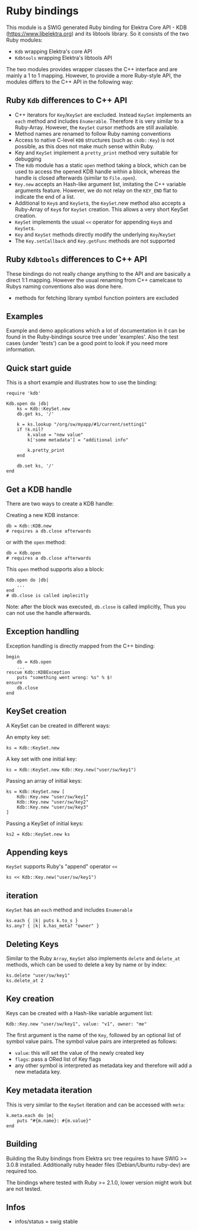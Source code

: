 # Ruby bindings

This module is a SWIG generated Ruby binding for Elektra Core API - KDB
(https://www.libelektra.org) and its libtools library. So it consists of the two
Ruby modules:
 * `Kdb` wrapping Elektra's core API
 * `Kdbtools` wrapping Elektra's libtools API

The two modules provides wrapper classes the C++ interface and are
mainly a 1 to 1 mapping. However, to provide a more Ruby-style API,
the modules differs to the C++ API in the following way:

## Ruby `Kdb` differences to C++ API

 * C++ iterators for `Key`/`KeySet` are excluded. Instead `KeySet` implements
   an `each` method and includes `Enumerable`. Therefore it is very similar to
   a Ruby-Array. However, the `KeySet` cursor methods are still available.
 * Method names are renamed to follow Ruby naming conventions
 * Access to native C-level `KDB` structures (such as `ckdb::Key`) is not
   possible, as this does not make much sense within Ruby.
 * Key and `KeySet` implement a `pretty_print` method very suitable for debugging
 * The `Kdb` module has a static `open` method taking a block, which can be
   used to access the opened KDB handle within a block, whereas the handle is
   closed afterwards (similar to `File.open`).
 * `Key.new` accepts an Hash-like argument list, imitating the C++ variable
   arguments feature. However, we do not relay on the `KEY_END` flat to
   indicate the end of a list.
 * Additional to `Key`s and `KeySet`s, the `KeySet`.new method also accepts a
   Ruby-Array of `Key`s for `KeySet` creation. This allows a very short
   KeySet creation.
 * `KeySet` implements the usual `<<` operator for appending `Key`s and
   `KeySet`s.
 * `Key` and `KeySet` methods directly modify the underlying `Key`/`KeySet`
 * The `Key.setCallback` and `Key.getFunc` methods are not supported

## Ruby `Kdbtools` differences to C++ API

These bindings do not really change anything to the API and are basically a
direct 1:1 mapping. However the usual renaming from C++ camelcase to Rubys
naming conventions also was done here.

 * methods for fetching library symbol function pointers are excluded

## Examples

Example and demo applications which a lot of documentation in it can be found
in the Ruby-bindings source tree under 'examples'. Also the test cases (under
'tests') can be a good point to look if you need more information.

## Quick start guide

This is a short example and illustrates how to use the binding:

	require 'kdb'

	Kdb.open do |db|
		ks = Kdb::KeySet.new
		db.get ks, '/'

		k = ks.lookup "/org/sw/myapp/#1/current/setting1"
		if !k.nil?
			k.value = "new value"
			k['some metadata'] = "additional info"

			k.pretty_print
		end

		db.set ks, '/'
	end

## Get a KDB handle

There are two ways to create a KDB handle:

Creating a new KDB instance:

	db = Kdb::KDB.new
	# requires a db.close afterwards

or with the `open` method:

	db = Kdb.open
	# requires a db.close afterwards

This `open` method supports also a block:

	Kdb.open do |db|
		...
	end
	# db.close is called implecitly

Note: after the block was executed, `db.close` is called implicitly, Thus you
can not use the handle afterwards.

## Exception handling

Exception handling is directly mapped from the C++ binding:

	begin
		db = Kdb.open
		...
	rescue Kdb::KDBException
		puts "something went wrong: %s" % $!
	ensure
		db.close
	end

## KeySet creation

A KeySet can be created in different ways:

An empty key set:

	ks = Kdb::KeySet.new

A key set with one initial key:

	ks = Kdb::KeySet.new Kdb::Key.new("user/sw/key1")

Passing an array of initial keys:

	ks = Kdb::KeySet.new [
		Kdb::Key.new "user/sw/key1"
		Kdb::Key.new "user/sw/key2"
		Kdb::Key.new "user/sw/key3"
	]

Passing a KeySet of initial keys:

	ks2 = Kdb::KeySet.new ks


## Appending keys

`KeySet` supports Ruby's "append" operator `<<`

	ks << Kdb::Key.new("user/sw/key1")

## iteration

`KeySet` has an `each` method and includes `Enumerable`

	ks.each { |k| puts k.to_s }
	ks.any? { |k| k.has_meta? "owner" }

## Deleting Keys

Similar to the Ruby `Array`, `KeySet` also implements `delete` and `delete_at`
methods, which can be used to delete a key by name or by index:

	ks.delete "user/sw/key1"
	ks.delete_at 2

## Key creation

Keys can be created with a Hash-like variable argument list:

	Kdb::Key.new "user/sw/key1", value: "v1", owner: "me"

The first argument is the name of the `Key`, followed by an optional list of
symbol value pairs. The symbol value pairs are interpreted as follows:
- `value`: this will set the value of the newly created key
- `flags`: pass a ORed list of Key flags
- any other symbol is interpreted as metadata key and therefore will add a new
  metadata key.

## Key metadata iteration

This is very similar to the `KeySet` iteration and can be accessed with `meta`:

	k.meta.each do |m|
		puts "#{m.name}: #{m.value}"
	end

## Building

Building the Ruby bindings from Elektra src tree requires to have SWIG >= 3.0.8
installed. Additionally ruby header files (Debian/Ubuntu ruby-dev) are required
too. 

The bindings where tested with Ruby >= 2.1.0, lower version might work but are
not tested.

## Infos
- infos/status = swig stable
